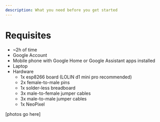 ```yaml
---
description: What you need before you get started
---
```


# Requisites

* ~2h of time
* Google Account
* Mobile phone with Google Home or Google Assistant apps installed
* Laptop
* Hardware
  * 1x esp8266 board \(LOLIN d1 mini pro recommended\)
  * 2x female-to-male pins
  * 1x solder-less breadboard
  * 3x male-to-female jumper cables
  * 3x male-to-male jumper cables
  * 1x NeoPixel

\[photos go here\]

